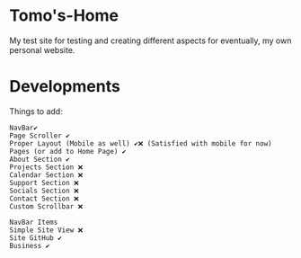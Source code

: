 # Tomo's-Home
My test site for testing and creating different aspects for eventually, my own personal website.

# Developments
Things to add:
```
NavBar✔️
Page Scroller ✔️
Proper Layout (Mobile as well) ✔️❌ (Satisfied with mobile for now)
Pages (or add to Home Page) ✔️
About Section ✔️
Projects Section ❌
Calendar Section ❌
Support Section ❌
Socials Section ❌
Contact Section ❌
Custom Scrollbar ❌

NavBar Items
Simple Site View ❌
Site GitHub ✔️
Business ✔️
```
